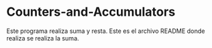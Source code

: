 # Counters-and-Accumulators
Este programa realiza suma y resta.
Este es el archivo README donde realiza se realiza la suma.
